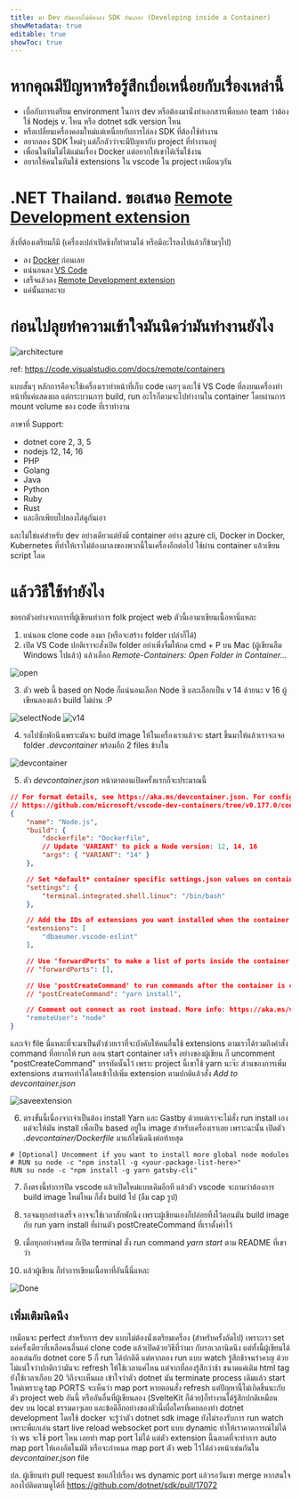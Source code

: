 ```yaml
---
title: มา Dev กันแบบไม่ต้องลง SDK กันเถอะ (Developing inside a Container) 
showMetadata: true
editable: true
showToc: true
---
```


# หากคุณมีปัญหาหรือรู้สึกเบื่อเหนื่อยกับเรื่องเหล่านี้

- เบื่อกับการเตรียม environment ในการ dev หรือต้องมานั่งทำเอกสารเพื่อบอก team ว่าต้องใช้ Nodejs v. ไหน หรือ dotnet sdk version ไหน
- หรือเปลี่ยนเครื่องคอมใหม่แต่เหนื่อยกับการไล่ลง SDK ที่ต้องใช้ทำงาน
- อยากลอง SDK ใหม่ๆ แต่ก็กลัวว่าจะมีปัญหากับ project ที่ทำงานอยู่
- เพื่อนในทีมไม่ได้แม่นเรื่อง Docker แต่อยากให้เขาได้เริ่มใช้งาน
- อยากให้คนในทีมใช้ extensions ใน vscode ใน project เหมือนๆกัน

# .NET Thailand. ขอเสนอ [Remote Development extension](https://marketplace.visualstudio.com/items?itemName=ms-vscode-remote.vscode-remote-extensionpack)

สิ่งที่ต้องเตรียมก็มี (เครื่องเปล่าเปิดซิงก็ทำตามได้ หรือมีอะไรลงไปแล้วก็ข้ามๆไป)

- ลง [Docker](https://docs.docker.com/get-docker/) ก่อนเลย
- แน่นอนลง [VS Code](https://code.visualstudio.com/download)
- เสร็จแล้วลง [Remote Development extension](https://marketplace.visualstudio.com/items?itemName=ms-vscode-remote.vscode-remote-extensionpack)
- แค่นั้นแหละจบ

# ก่อนไปลุยทำความเข้าใจมันนิดว่ามันทำงานยังไง

![architecture]

ref: https://code.visualstudio.com/docs/remote/containers

แบบสั้นๆ หลักการคือจะใช้เครื่องเราทำหน้าที่เก็บ code เฉยๆ และใช้ VS Code ที่ลงบนเครื่องทำหน้าที่แค่แสดงผล แต่กระบวนการ build, run อะไรก็ตามจะไปทำงานใน container โดยผ่านการ mount volume ของ code ที่เราทำงาน

ภาษาที่ Support:

- dotnet core 2, 3, 5
- nodejs 12, 14, 16
- PHP
- Golang
- Java
- Python
- Ruby
- Rust
- และอีกเพียบไปลองไล่ดูกันเอา

และไม่ใช่แค่สำหรับ dev อย่างเดียวแต่ยังมี container อย่าง azure cli, Docker in Docker, Kubernetes ที่ทำให้เราไม่ต้องมาลงของพวกนี้ในเครื่องอีกต่อไป ใช้ผ่าน container แล้วเขียน script โลด

# แล้ววิธีใช้ทำยังไง

ขอยกตัวอย่างจากการที่ผู้เขียนทำการ folk project web ตัวนี้เอามาเขียนเนื้อหานี่แหละ

1. แน่นอน clone code ลงมา (หรือจะสร้าง folder เปล่าก็ได้)
2. เปิด VS Code ปกติเราจะสั่งเปิด folder อย่าเพิ่งจิ้มให้กด cmd + P บน Mac (ผู้เขียนลืม Windows ไปแล้ว) แล้วเลือก *Remote-Containers: Open Folder in Container...*

![open]

3. ตัว web นี้ based on Node ก็แน่นอนเลือก Node ซิ และเลือกเป็น v 14 ด้วยนะ v 16 ผู้เขียนลองแล้ว build ไม่ผ่าน :P

![selectNode]
![v14]

4. รอไปซักพักนึงเพราะมันจะ build image ให้ในเครื่องเราแล้วจะ start ขึ้นมาให้แล้วเราจะเจอ folder *.devcontainer* พร้อมอีก 2 files ข้างใน

![devcontainer]

5. ตัว *devcontainer.json* หน้าตาตอนเปิดครั้งแรกก็จะประมาณนี้

```json
// For format details, see https://aka.ms/devcontainer.json. For config options, see the README at:
// https://github.com/microsoft/vscode-dev-containers/tree/v0.177.0/containers/javascript-node
{
	"name": "Node.js",
	"build": {
		"dockerfile": "Dockerfile",
		// Update 'VARIANT' to pick a Node version: 12, 14, 16
		"args": { "VARIANT": "14" }
	},

	// Set *default* container specific settings.json values on container create.
	"settings": { 
		"terminal.integrated.shell.linux": "/bin/bash"
	},

	// Add the IDs of extensions you want installed when the container is created.
	"extensions": [
		"dbaeumer.vscode-eslint"
	],

	// Use 'forwardPorts' to make a list of ports inside the container available locally.
	// "forwardPorts": [],

	// Use 'postCreateCommand' to run commands after the container is created.
	// "postCreateCommand": "yarn install",

	// Comment out connect as root instead. More info: https://aka.ms/vscode-remote/containers/non-root.
	"remoteUser": "node"
}
```

และเจ้า file นี่แหละที่จะมาเป็นตัวช่วยเราที่จะบังคับให้คนอื่นใช้ extensions ตามเราได้รวมถึงคำสั่ง command ที่อยากให้ run ตอน start container เสร็จ อย่างของผู้เขียน ก็ uncomment "postCreateCommand" บรรทัดนั้นไว้ เพราะ project นี้เขาใช้ yarn นะจ๊ะ ส่วนของการเพิ่ม extensions สามารถทำได้โดยเข้าไปเพิ่ม extension ตามปกติแล้วสั่ง *Add to devcontainer.json*

![saveextension]

6. ตรงขั้นนี้เนื่องจากจำเป็นต้อง install Yarn และ Gastby ด้วยแต่เราจะไม่สั่ง run install เองแต่จะให้มัน install เพื่อเป็น based อยู่ใน image สำหรับเครื่องเราเลย เพราะฉะนั้น เปิดตัว *.devcontainer/Dockerfile* มาแก้ไขนิดนึงต่อท้ายสุด

```
# [Optional] Uncomment if you want to install more global node modules
# RUN su node -c "npm install -g <your-package-list-here>"
RUN su node -c "npm install -g yarn gatsby-cli"
```
7. ถึงตรงนี้ทำการปิด vscode แล้วเปิดใหม่แบบเดิมอีกที แล้วตัว vscode จะถามว่าต้องการ build image ใหม่ไหม ก็สั่ง build ไป (ลืม cap รูป)

8. รอจนทุกอย่างเสร็จ อาจจะใช้เวลาสักพักนึง เพราะผู้เขียนเองก็ปล่อยทิ้งไว้ตอนมัน build image กับ run yarn install ที่ผ่านตัว postCreateCommand ที่เราตั้งค่าไว้

9. เมื่อทุกอย่างพร้อม ก็เปิด terminal สั่ง run command *yarn start* ตาม README ที่เขาว่า

10. แล้วผู้เขียน ก็ทำการเขียนเนื้อหาที่อันนี้นี่แหละ

![Done]

## เพิ่มเติมนิดนึง

เหมือนจะ perfect สำหรับการ dev แบบไม่ต้องนั่งเตรียมเครื่อง (สำหรับครั้งถัดไป) เพราะเรา set แค่ครั้งเดียวที่เหลือคนอื่นแค่ clone code แล้วเปิดด้วยวิธีที่ว่ามา กับรอเวลานิดนึง แต่ทั้งนี้ผู้เขียนได้ลองเล่นกับ dotnet core 5 ก็ run ได้ปกติดี แต่หากลอง run แบบ watch รู้สึกช้าจนรำคาญ ด้วยไม่แน่ใจว่าปกติกว่ามันจะ refresh ให้ใช้เวลาแค่ไหน แต่จากที่ลองรู้สึกว่าช้า ขนาดแค่เติม html tag ยังใช้เวลาเกือบ 20 วิถึงจะเห็นผล เข้าใจว่าตัว dotnet มัน terminate process เดิมแล้ว start ใหม่เพราะดู tap PORTS จะเห็นว่า map port หายตอนสั่ง refresh แต่ปัญหานี้ไม่เกิดขึ้นนะกับตัว project web อันนี้ หรืออันอื่นที่ผู้เขียนลอง (SvelteKit ก็ด้วย)ก็ทำงานได้รู้สึกปกติเหมือน dev บน local ธรรมดาๆเลย และข้อดีอีกอย่างของตัวนี้เผื่อใครที่เคยลองทำ dotnet development โดยใช้ docker จะรู้ว่าตัว dotnet sdk image ยังไม่รองรับการ run watch เพราะพี่แกเล่น start live reload websocket port แบบ dynamic ทำให้เราคาดการณ์ไม่ได้ว่า ws จะใช้ port ไหน เลยทำ map port ไม่ได้ แต่ตัว extension นี้ฉลาดที่จะทำการ auto map port ให้เองอัตโนมัติ หรือจะกำหนด map port ตัว web ไว้ได้ล่วงหน้าเช่นกันใน *devcontainer.json* file 

ปล. ผู้เขียนทำ pull request ขอแก้ไปเรื่อง ws dynamic port แล้วรอวันเขา merge หากสนใจลองไปติดตามดูได้ที่ https://github.com/dotnet/sdk/pull/17072 

[architecture]: https://code.visualstudio.com/assets/docs/remote/containers/architecture-containers.png "Architecture"
[open]: images/open.png "Open Folder in Container"
[selectNode]: images/selectNodejs.png "Select Nodejs"
[v14]: images/v14.png "Select v14"
[devcontainer]: images/devcontainer.png "Dev Container"
[saveextension]: images/saveextension.png "Save Extension"
[Done]: images/done.png "Done"